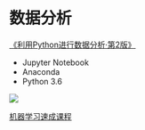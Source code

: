 # 数据分析

[《利用Python进行数据分析·第2版》](https://www.jianshu.com/p/04d180d90a3f)

- Jupyter Notebook
- Anaconda
- Python 3.6

![](https://upload-images.jianshu.io/upload_images/7178691-0d965cf51eb5af9e.png?imageMogr2/auto-orient/strip%7CimageView2/2/w/516)

[机器学习速成课程](https://developers.google.cn/machine-learning/crash-course/)
